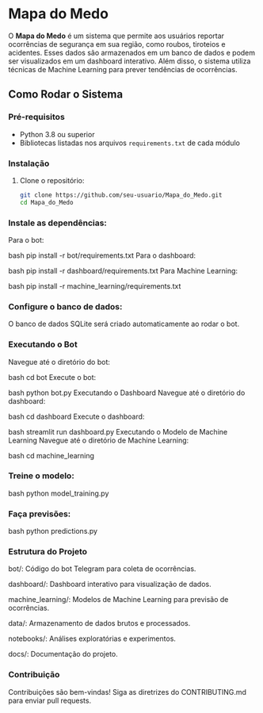 # Mapa do Medo

O **Mapa do Medo** é um sistema que permite aos usuários reportar ocorrências de segurança em sua região, como roubos, tiroteios e acidentes. Esses dados são armazenados em um banco de dados e podem ser visualizados em um dashboard interativo. Além disso, o sistema utiliza técnicas de Machine Learning para prever tendências de ocorrências.

## Como Rodar o Sistema

### Pré-requisitos

- Python 3.8 ou superior
- Bibliotecas listadas nos arquivos `requirements.txt` de cada módulo

### Instalação

1. Clone o repositório:
   ```bash
   git clone https://github.com/seu-usuario/Mapa_do_Medo.git
   cd Mapa_do_Medo

### Instale as dependências:

Para o bot:

bash
pip install -r bot/requirements.txt
Para o dashboard:

bash
pip install -r dashboard/requirements.txt
Para Machine Learning:

bash
pip install -r machine_learning/requirements.txt

### Configure o banco de dados:

O banco de dados SQLite será criado automaticamente ao rodar o bot.

### Executando o Bot

Navegue até o diretório do bot:

bash
cd bot
Execute o bot:

bash
python bot.py
Executando o Dashboard
Navegue até o diretório do dashboard:

bash
cd dashboard
Execute o dashboard:

bash
streamlit run dashboard.py
Executando o Modelo de Machine Learning
Navegue até o diretório de Machine Learning:

bash
cd machine_learning

### Treine o modelo:

bash
python model_training.py

### Faça previsões:

bash
python predictions.py

### Estrutura do Projeto

bot/: Código do bot Telegram para coleta de ocorrências.

dashboard/: Dashboard interativo para visualização de dados.

machine_learning/: Modelos de Machine Learning para previsão de ocorrências.

data/: Armazenamento de dados brutos e processados.

notebooks/: Análises exploratórias e experimentos.

docs/: Documentação do projeto.

### Contribuição
Contribuições são bem-vindas! Siga as diretrizes do CONTRIBUTING.md para enviar pull requests.